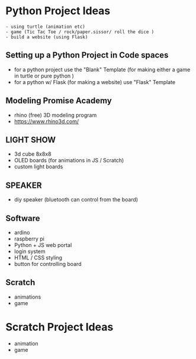 # Python Project Ideas 
	- using turtle (animation etc)
	- game (Tic Tac Toe / rock/paper.sissor/ roll the dice ) 
	- build a website (using Flask) 


## Setting up a Python Project in Code spaces  

- for a python project use the "Blank" Template (for making either a game in turtle or pure python )
- for a python w/ Flask (for making a website) use "Flask" Template 


## Modeling Promise Academy 
- rhino (free) 3D modeling program 
- https://www.rhino3d.com/ 

## LIGHT SHOW 
- 3d cube 8x8x8 
- OLED boards (for animations in JS / Scratch) 
- custom light boards  

## SPEAKER 
- diy speaker (bluetooth can control from the board)

## Software
- ardino 
- raspberry pi 
- Python + JS web portal 
- login system 
- HTML / CSS styling 
- button for controlling board 

## Scratch 
- animations 
- game 


# Scratch Project Ideas 
  - animation
  - game 

